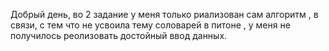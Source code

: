 Добрый день, во 2 задание у меня только риализован сам алгоритм , в связи,
с тем что  не усвоила тему соловарей в питоне , у меня не получилось реолизовать 
достойный ввод данных.
